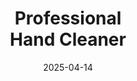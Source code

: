 ---
type: product
layout: product
date: 2025-04-14
sitemap:
  priority: 1
  changefreq: "weekly"

# SEO metadata
seoTitleSuffix: "Industrial Strength Soap Near Me"
seoDescription: >-
  Discover Nutcracker Pro Hand Cleaner for Michigan auto shops and dealerships. Tough on grease, gentle on skin with eco-friendly ingredients. Fast shipping to Michigan mechanics.

# Page content
title: "Professional <br> **Hand Cleaner**"
titlePrefix: "Michigan Auto Shop Supplies"
description: >-
  Nutcracker Pro Hand Cleaner is perfect for Michigan mechanics and dealerships. This non-solvent soap tackles grease and grime while moisturizing hands. Eco-friendly and cost-effective for auto shops in Michigan.

# benefitsContent
benefitsImages:
  - image: /images/handcleaner/product-despencer.jpg
    alt: "Nutcracker Pro Hand Cleaner Dispenser in Michigan"
  - image: /images/handcleaner/product-details.jpg
    alt: "Nutcracker Pro Hand Cleaner Variants for Michigan Auto Shops"

benefitsBlocks:
  - title: "Top Choice for Michigan Mechanics"
    text: >-
      Nutcracker Hand Cleaner is a favorite in auto shops. Its heavy-duty formula cuts through grease and oil, perfect for mechanics in Detroit and Grand Rapids working long shifts.
  - title: "Gentle on Hard-Working Hands"
    text: >-
      Designed for frequent use, this soap conditions skin with emollients. Technicians trust it to keep hands soft despite constant washing in busy service bays.
  - title: "Eco-Friendly Cleaning Power"
    text: >-
      Using biodegradable walnut shells, Nutcracker is safe for Michigan’s environment. It delivers shop-grade cleaning without harsh chemicals, ideal for eco-conscious auto shops.
  - title: "Versatile for Michigan Industries"
    text: >-
      From Lansing body shops to Flint manufacturing, this cleaner handles oil, paint, and more. It’s a go-to for Michigan professionals needing reliable shop supplies.
  - title: "No Greasy Residue"
    text: >-
      Nutcracker leaves hands clean, not slippery. Mechanics can get back to work fast without worrying about greasy tools or parts in high-volume shops.
  - title: "Cost Savings for Dealerships"
    text: >-
      The concentrated formula stretches further, saving dealerships money. Bulk orders mean fewer restocks for service centers in Ann Arbor and beyond.
  - title: "Fast Delivery Across Michigan"
    text: >-
      Get Nutcracker Hand Cleaner shipped quickly to your Michigan garage. Reliable supply chains keep your shop stocked with professional-grade soap year-round.
  - title: "Safe for Sensitive Skin"
    text: >-
      Formulated to prevent irritation, this soap suits Michigan workers with sensitive skin. It’s tough on grime but gentle enough for daily use in auto repair shops.
  - title: "Ideal for High-Volume Shops"
    text: >-
      Service centers rely on Nutcracker’s economy-size options. It’s built for heavy-use environments, ensuring consistent supply for busy workshops.

# testimonials section
testimonials:
  items:
    - name: "Jake"
      text: >-
        This soap’s a game-changer in my Grand Rapids shop. Gets grease off quick, no scrubbing needed. My hands don’t feel dry either. Worth every penny.
    - name: "Tina"
      text: >-
        I run a dealership. Nutcracker soap keeps our techs happy. It cleans fast and smells good. We order bulk to save cash.
    - name: "Carlos"
      text: >-
        Been using this in Detroit for months. Best soap for diesel grime. Doesn’t tear up my skin like others. Shipping’s always on time.
    - name: "Ellen"
      text: >-
        My Flint body shop loves this cleaner. Paint and oil come right off. It’s gentle, so my team uses it all day without issues.
    - name: "Sam"
      text: >-
        I’m a mechanic in Ann Arbor. This soap’s tough on gunk but easy on hands. Saves us money since a little goes a long way.
    - name: "Rachel"
      text: >-
        Our Kalamazoo garage switched to Nutcracker. It’s great for heavy grime, and the dispenser’s handy. Keeps the shop running smooth.
    - name: "Mike"
      text: >-
        Works awesome in my Saginaw shop. Grease and dirt? Gone in one wash. My hands stay soft, which I didn’t expect from industrial soap.
    - name: "Lisa"
      text: >-
        I manage a service center in Troy. This soap’s perfect for our techs. Cleans deep and doesn’t dry out skin. Fast delivery’s a plus.
    - name: "Dan"
      text: >-
        Nutcracker’s the real deal in Michigan. I’m in Warren, and this soap handles everything. No greasy feel, just clean hands. Solid stuff.

# FAQ section
faq:
  questions:
    - question: "What can Nutcracker Hand Cleaner remove?"
      answer: >-
        Nutcracker tackles grease, oil, paint, ink, and tar. Mechanics in Detroit and Lansing trust it for heavy-duty cleaning in auto shops and dealerships. Its biodegradable walnut shells ensure powerful results without harsh chemicals, keeping your shop compliant with local standards.
    - question: "Is Nutcracker safe for daily use in Michigan shops?"
      answer: >-
        Yes, it’s gentle with emollients that prevent dryness. Mechanics use it all day without irritation, making it ideal for high-volume auto repair shops needing reliable mechanic supplies near me.
    - question: "Can Michigan dealerships use Nutcracker for other tasks?"
      answer: >-
        Absolutely. From Ann Arbor service bays to Flint body shops, Nutcracker cleans oil, glue, and more. It’s versatile for Michigan’s automotive and industrial needs, offering fast-acting shop supplies with local delivery.
    - question: "Does Nutcracker have fragrances or dyes?"
      answer: >-
        No, it’s dye-free with no added fragrances. Workers prefer its natural formula, which suits sensitive skin and aligns with eco-friendly garage supplies across the state.
    - question: "Why choose walnut shell scrubbers?"
      answer: >-
        Walnut shells are eco-friendly and biodegradable, perfect for Michigan’s green initiatives. They scrub tough grime without damaging skin, making Nutcracker a top choice for mechanics seeking sustainable auto shop tools in Troy.
    - question: "How does Nutcracker save Michigan shops money?"
      answer: >-
        Its concentrated formula reduces usage by up to 75%. Michigan dealerships in Warren order bulk for cost savings, ensuring a steady supply of professional-grade cleaner for busy service centers with fast shipping.
    - question: "Is Nutcracker good for Michigan’s cold weather?"
      answer: >-
        Yes, its moisturizing agents protect hands from chapping in Michigan winters. Mechanics in Saginaw rely on it for comfort during long shifts, paired with fast delivery for auto repair supplies near me.
    - question: "Can Nutcracker supply high-volume Michigan shops?"
      answer: >-
        Definitely. Economy-size options suit busy Michigan garages. It’s built for heavy use, with wholesale pricing and quick shipping for dealership consumables across the state.

---
